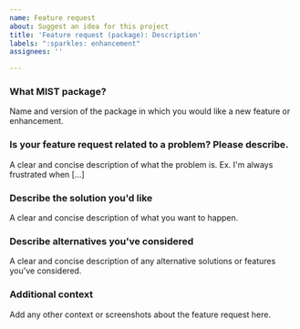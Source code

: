 ```yaml
---
name: Feature request
about: Suggest an idea for this project
title: 'Feature request (package): Description'
labels: ":sparkles: enhancement"
assignees: ''

---
```


### What MIST package?
Name and version of the package in which you would like a new feature or enhancement.

### Is your feature request related to a problem? Please describe.
A clear and concise description of what the problem is. Ex. I'm always frustrated when [...]

### Describe the solution you'd like
A clear and concise description of what you want to happen.

### Describe alternatives you've considered
A clear and concise description of any alternative solutions or features you've considered.

### Additional context
Add any other context or screenshots about the feature request here.
